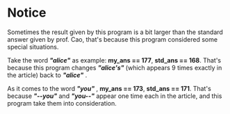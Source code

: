 # Notice

Sometimes the result given by this program is a bit larger than the standard answer given by prof. Cao,
that's because this program considered some special situations.

Take the word ***"alice"*** as example: **my_ans == 177**, **std_ans == 168**.
That's because this program changes ***"alice's"*** (which appears 9 times exactly in the article) back to ***"alice"*** .

As it comes to the word ***"you"*** , **my_ans == 173**, **std_ans == 171**.
That's because ***"--you"*** and ***"you--"*** appear one time each in the article, and this program take them into consideration.
 
